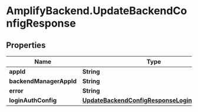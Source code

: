 # AmplifyBackend.UpdateBackendConfigResponse

## Properties

Name | Type | Description | Notes
------------ | ------------- | ------------- | -------------
**appId** | **String** |  | [optional] 
**backendManagerAppId** | **String** |  | [optional] 
**error** | **String** |  | [optional] 
**loginAuthConfig** | [**UpdateBackendConfigResponseLoginAuthConfig**](UpdateBackendConfigResponseLoginAuthConfig.md) |  | [optional] 



